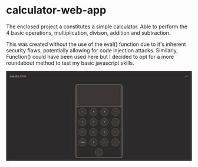 # calculator-web-app

The enclosed project a constitutes a simple calculator. Able to perform the 4 basic operations, multiplication, divison, addition and subtraction.

This was created without the use of the eval() function due to it's inherent security flaws, potentially allowing for code injection attacks. Similarly, Function() could have been used here but I decided to opt for a more roundabout method to test my basic javascript skills.

![Alt text](./app-preview.png?raw=true "Title")
